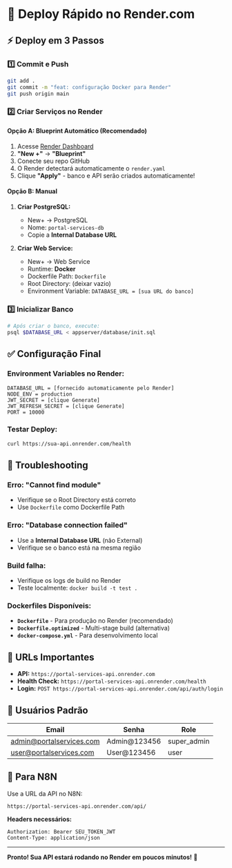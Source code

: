 # 🚀 Deploy Rápido no Render.com

## ⚡ Deploy em 3 Passos

### 1️⃣ **Commit e Push**
```bash
git add .
git commit -m "feat: configuração Docker para Render"
git push origin main
```

### 2️⃣ **Criar Serviços no Render**

#### **Opção A: Blueprint Automático (Recomendado)**
1. Acesse [Render Dashboard](https://dashboard.render.com)
2. **"New +"** → **"Blueprint"**
3. Conecte seu repo GitHub
4. O Render detectará automaticamente o `render.yaml`
5. Clique **"Apply"** - banco e API serão criados automaticamente!

#### **Opção B: Manual**
1. **Criar PostgreSQL:**
   - New+ → PostgreSQL
   - Nome: `portal-services-db`
   - Copie a **Internal Database URL**

2. **Criar Web Service:**
   - New+ → Web Service
   - Runtime: **Docker**
   - Dockerfile Path: `Dockerfile`
   - Root Directory: (deixar vazio)
   - Environment Variable: `DATABASE_URL = [sua URL do banco]`

### 3️⃣ **Inicializar Banco**
```bash
# Após criar o banco, execute:
psql $DATABASE_URL < appserver/database/init.sql
```

## ✅ **Configuração Final**

### **Environment Variables no Render:**
```
DATABASE_URL = [fornecido automaticamente pelo Render]
NODE_ENV = production
JWT_SECRET = [clique Generate]
JWT_REFRESH_SECRET = [clique Generate]
PORT = 10000
```

### **Testar Deploy:**
```bash
curl https://sua-api.onrender.com/health
```

## 🔧 **Troubleshooting**

### **Erro: "Cannot find module"**
- Verifique se o Root Directory está correto
- Use `Dockerfile` como Dockerfile Path

### **Erro: "Database connection failed"**
- Use a **Internal Database URL** (não External)
- Verifique se o banco está na mesma região

### **Build falha:**
- Verifique os logs de build no Render
- Teste localmente: `docker build -t test .`

### **Dockerfiles Disponíveis:**
- **`Dockerfile`** - Para produção no Render (recomendado)
- **`Dockerfile.optimized`** - Multi-stage build (alternativa)
- **`docker-compose.yml`** - Para desenvolvimento local

## 🎯 **URLs Importantes**

- **API:** `https://portal-services-api.onrender.com`
- **Health Check:** `https://portal-services-api.onrender.com/health`
- **Login:** `POST https://portal-services-api.onrender.com/api/auth/login`

## 🔐 **Usuários Padrão**

| Email | Senha | Role |
|-------|-------|------|
| admin@portalservices.com | Admin@123456 | super_admin |
| user@portalservices.com | User@123456 | user |

## 📱 **Para N8N**

Use a URL da API no N8N:
```
https://portal-services-api.onrender.com/api/
```

**Headers necessários:**
```
Authorization: Bearer SEU_TOKEN_JWT
Content-Type: application/json
```

---

**Pronto! Sua API estará rodando no Render em poucos minutos!** 🎉

